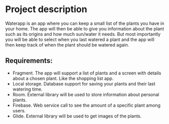 # Project description
Waterapp is an app where you can keep a small list of the plants you have in your home. The app will then be able to give you information about the plant such as its origins and how much sun/water it needs. But most importantly you will be able to select when you last watered a plant and the app will then keep track of when the plant should be watered again.
 
## Requirements:
- Fragment. The app will support a list of plants and a screen with details about a chosen plant. Like the shopping list app.
- Local storage. Database support for saving your plants and their last watering time.
- Room. External library will be used to store information about personal plants.
- Firebase. Web service call to see the amount of a specific plant among users.
- Glide. External library will be used to get images of the plants.

